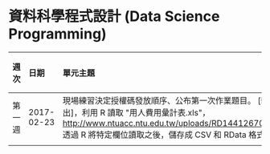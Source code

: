 # 資料科學程式設計 \(Data Science Programming\)

| 週次 | 日期 | 單元主題 | 投影片 |
| :--- | :--- | :--- | :--- |
| 第一週 | 2017-02-23 | 現場練習決定授權碼發放順序、公布第一次作業題目。 \[輸入與輸出\]，利用 R 讀取 "用人費用彙計表.xls"，http://www.ntuacc.ntu.edu.tw/uploads/RD1441267074093.rar 透過 R 將特定欄位讀取之後，儲存成 CSV 和 RData 格式。 |  |
|  |  |  |  |



